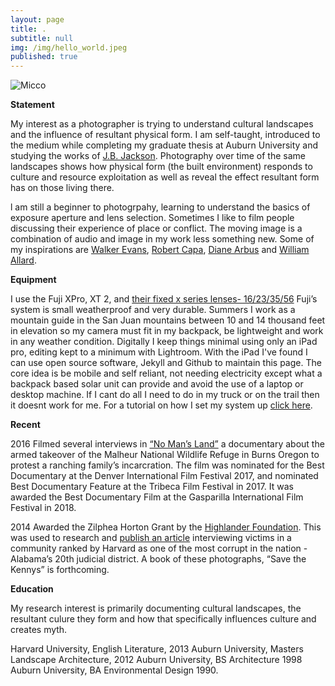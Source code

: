 ```yaml
---
layout: page
title: .
subtitle: null
img: /img/hello_world.jpeg
published: true
---
```


<img src="https://jonbcarroll.s3.us-east-2.amazonaws.com/witness.jpg" alt="Micco">

<br  />
<p>
<strong>Statement</strong>
<p>My interest as a photographer is trying to understand cultural landscapes and the influence of resultant physical form. I am self-taught, introduced to the medium while completing my graduate thesis at Auburn University and studying the works of <a href="https://en.wikipedia.org/wiki/J._B._Jackson">J.B. Jackson</a>. Photography over time of the same landscapes shows how physical form (the built environment) responds to culture and resource exploitation as well as reveal the effect resultant form has on those living there.

<p>l am still a beginner to photogrpahy, learning to understand the basics of exposure aperture and lens selection. Sometimes I like to film people discussing their experience of place or conflict. The moving image is a combination of audio and image in my work less something new.  Some of my inspirations are <a href="https://en.wikipedia.org/wiki/Walker_Evans">Walker Evans</a>, <a href="https://en.wikipedia.org/wiki/Robert_Capa">Robert Capa</a>, <a href="https://en.wikipedia.org/wiki/Diane_Arbus">Diane Arbus</a> and <a href="https://www.williamalbertallard.com/">William Allard</a>. 

  <br  />
<p>
<strong>Equipment</strong> 
 <p>I use the Fuji XPro, XT 2, and <a href="https://www.fujifilmusa.com/products/digital_cameras/x-lenses/">their fixed x series lenses- 16/23/35/56</a> Fuji’s system is small weatherproof and very durable. Summers I work as a mountain guide in the San Juan mountains between 10 and 14 thousand feet in elevation so my camera must fit in my backpack, be lightweight and work in any weather condition.
Digitally I keep things minimal using only an iPad pro, editing kept to a minimum with Lightroom. With the iPad I've found I can use open source software, Jekyll and Github to maintain this page. The core idea is be mobile and self reliant, not needing electricity except what a backpack based solar unit can provide and avoid the use of a laptop or desktop machine. If I cant do all I need to do in my truck or on the trail then it doesnt work for me.
For a tutorial on how I set my system up  <a href="https://www.jonbcarroll.com/">click here</a>.

   <br  />
<p>
<strong>Recent</strong>
  <p>2016 Filmed several interviews in <a href="https://www.pbs.org/video/no-mans-land-trailer-yuftvd/">“No Man’s Land”</a> a documentary about the armed takeover of the Malheur National Wildlife Refuge in Burns Oregon to protest a ranching family’s incarcration. The film was nominated for the Best Documentary at the Denver International Film Festival 2017, and nominated Best Documentary Feature at the Tribeca Film Festival in 2017. It was awarded the Best Documentary Film at the Gasparilla International Film Festival in 2018. 
    
<p>2014 Awarded the Zilphea Horton Grant by the <a href="https://www.highlandercenter.org">Highlander Foundation</a>. 
  This was used to research and <a href="https://medium.com/@jonbcarroll/leaked-documents-reveal-dothan-police-department-alleged-to-have-planted-drugs-f89109dc196e"> publish an article</a> interviewing victims in a community ranked by Harvard as one of the most corrupt in the nation - Alabama’s 20th judicial district. A book of these photographs, “Save the Kennys” is forthcoming.

  

  

  <br  />
<p>
<strong>Education</strong>
  
<p>My research interest is primarily documenting cultural landscapes, the resultant culure they form and how that specifically influences culture and creates myth.
  
Harvard University, English Literature, 2013
Auburn University, Masters Landscape Architecture, 2012
Auburn University, BS Architecture 1998
Auburn University, BA Environmental Design 1990.
